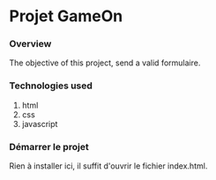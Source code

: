 # Projet GameOn

### Overview

The objective of this project, send a valid formulaire.


### Technologies used

1. html
2. css
3. javascript


### Démarrer le projet

Rien à installer ici, il suffit d'ouvrir le fichier index.html.

